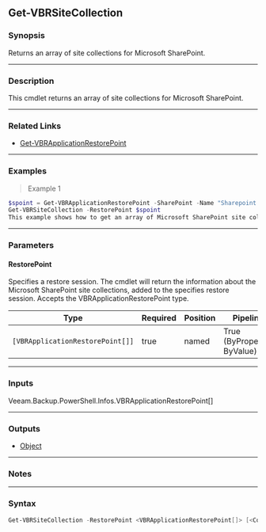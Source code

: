 Get-VBRSiteCollection
---------------------

### Synopsis
Returns an array of site collections for Microsoft SharePoint.

---

### Description

This cmdlet returns an array of site collections for Microsoft SharePoint.

---

### Related Links
* [Get-VBRApplicationRestorePoint](Get-VBRApplicationRestorePoint)

---

### Examples
> Example 1

```PowerShell
$spoint = Get-VBRApplicationRestorePoint -SharePoint -Name "Sharepoint server"
Get-VBRSiteCollection -RestorePoint $spoint
This example shows how to get an array of Microsoft SharePoint site collections.   1. Run Get-VBRApplicationRestorePoint to get the restore point. Save the result to the $spoint variable.   2. Run Get-VBRSiteCollection with the $session variable.
```

---

### Parameters
#### **RestorePoint**
Specifies a restore session. The cmdlet will return the information about the Microsoft SharePoint site collections, added to the specifies restore session. Accepts the VBRApplicationRestorePoint type.

|Type                            |Required|Position|PipelineInput                 |
|--------------------------------|--------|--------|------------------------------|
|`[VBRApplicationRestorePoint[]]`|true    |named   |True (ByPropertyName, ByValue)|

---

### Inputs
Veeam.Backup.PowerShell.Infos.VBRApplicationRestorePoint[]

---

### Outputs
* [Object](https://learn.microsoft.com/en-us/dotnet/api/System.Object)

---

### Notes

---

### Syntax
```PowerShell
Get-VBRSiteCollection -RestorePoint <VBRApplicationRestorePoint[]> [<CommonParameters>]
```
